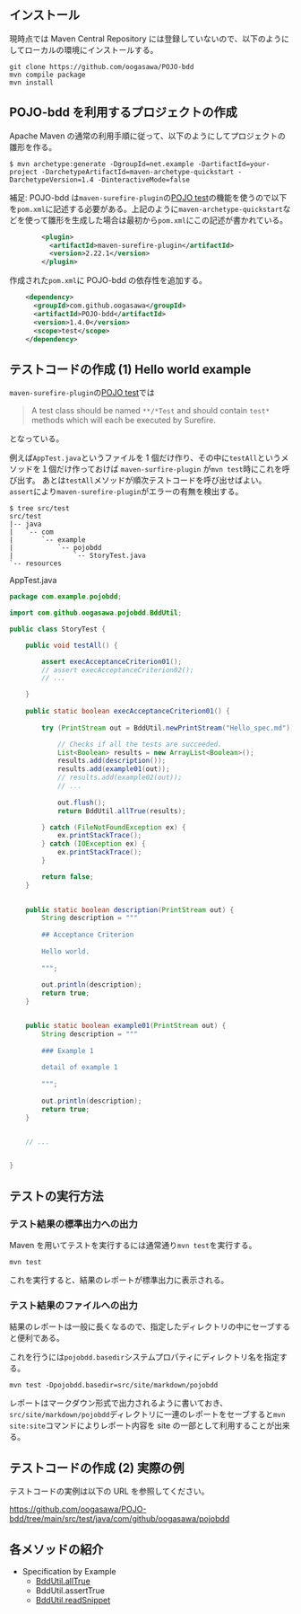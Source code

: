 
## インストール

現時点では Maven Central Repository には登録していないので、以下のようにしてローカルの環境にインストールする。

```
git clone https://github.com/oogasawa/POJO-bdd
mvn compile package
mvn install
```


## POJO-bdd を利用するプロジェクトの作成

Apache Maven の通常の利用手順に従って、以下のようにしてプロジェクトの雛形を作る。

```
$ mvn archetype:generate -DgroupId=net.example -DartifactId=your-project -DarchetypeArtifactId=maven-archetype-quickstart -DarchetypeVersion=1.4 -DinteractiveMode=false
```


補足: POJO-bdd は`maven-surefire-plugin`の[POJO test](https://maven.apache.org/surefire/maven-surefire-plugin/examples/pojo-test.html)の機能を使うので以下を`pom.xml`に記述する必要がある。上記のように`maven-archetype-quickstart`などを使って雛形を生成した場合は最初から`pom.xml`にこの記述が書かれている。


```xml
        <plugin>
          <artifactId>maven-surefire-plugin</artifactId>
          <version>2.22.1</version>
        </plugin>
```



作成された`pom.xml`に POJO-bdd の依存性を追加する。

```xml
    <dependency>
      <groupId>com.github.oogasawa</groupId>
      <artifactId>POJO-bdd</artifactId>
      <version>1.4.0</version>
      <scope>test</scope>
    </dependency>
```



## テストコードの作成 (1) Hello world example


`maven-surefire-plugin`の[POJO test](https://maven.apache.org/surefire/maven-surefire-plugin/examples/pojo-test.html)では

> A test class should be named `**/*Test` and should contain `test*` methods which will each be executed by Surefire.

となっている。

例えば`AppTest.java`というファイルを 1 個だけ作り、その中に`testAll`というメソッドを１個だけ作っておけば `maven-surfire-plugin` が`mvn test`時にこれを呼び出す。
あとは`testAll`メソッドが順次テストコードを呼び出せばよい。
`assert`により`maven-surefire-plugin`がエラーの有無を検出する。


```
$ tree src/test
src/test
|-- java
|   `-- com
|       `-- example
|           `-- pojobdd
|               `-- StoryTest.java
`-- resources
```


AppTest.java

```java
package com.example.pojobdd;

import com.github.oogasawa.pojobdd.BddUtil;

public class StoryTest {

    public void testAll() {

        assert execAcceptanceCriterion01();
        // assert execAcceptanceCriterion02();
        // ...

    }
    
    public static boolean execAcceptanceCriterion01() {
    
        try (PrintStream out = BddUtil.newPrintStream("Hello_spec.md")) {

            // Checks if all the tests are succeeded.
            List<Boolean> results = new ArrayList<Boolean>();
            results.add(description());
            results.add(example01(out));
            // results.add(example02(out));
            // ...
            
            out.flush();
            return BddUtil.allTrue(results);

        } catch (FileNotFoundException ex) {
            ex.printStackTrace();
        } catch (IOException ex) {
            ex.printStackTrace();
        }

        return false;
    }

    
    public static boolean description(PrintStream out) {
        String description = """
        
        ## Acceptance Criterion
        
        Hello world.
        
        """;
        
        out.println(description);
        return true;
    }


    public static boolean example01(PrintStream out) {
        String description = """
        
        ### Example 1
        
        detail of example 1
        
        """;
        
        out.println(description);
        return true;
    }


    // ...


}
```




## テストの実行方法


### テスト結果の標準出力への出力

Maven を用いてテストを実行するには通常通り`mvn test`を実行する。

```
mvn test
```

これを実行すると、結果のレポートが標準出力に表示される。


### テスト結果のファイルへの出力

結果のレポートは一般に長くなるので、指定したディレクトリの中にセーブすると便利である。

これを行うには`pojobdd.basedir`システムプロパティにディレクトリ名を指定する。

```
mvn test -Dpojobdd.basedir=src/site/markdown/pojobdd
```

レポートはマークダウン形式で出力されるように書いておき、
`src/site/markdown/pojobdd`ディレクトリに一連のレポートをセーブすると`mvn site:site`コマンドによりレポート内容を site の一部として利用することが出来る。



## テストコードの作成 (2) 実際の例

テストコードの実例は以下の URL を参照してください。

https://github.com/oogasawa/POJO-bdd/tree/main/src/test/java/com/github/oogasawa/pojobdd


## 各メソッドの紹介 

- Specification by Example
    - [BddUtil.allTrue](https://github.com/oogasawa/POJO-bdd/blob/main/src/site/markdown/pojobdd/AllTrue_spec.md)
    - BddUtil.assertTrue
    - [BddUtil.readSnippet](https://github.com/oogasawa/POJO-bdd/blob/main/src/site/markdown/pojobdd/ReadSnippet_spec.md)

